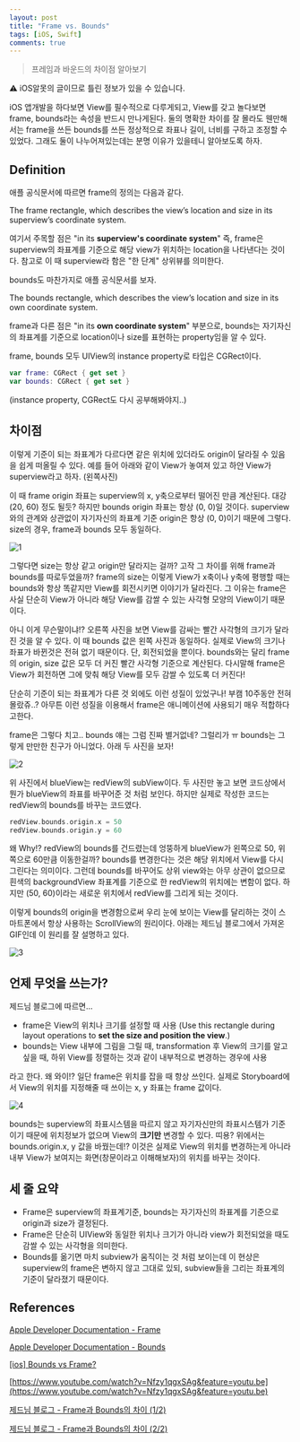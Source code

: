```yaml
---
layout: post
title: "Frame vs. Bounds"
tags: [iOS, Swift]
comments: true
---
```


> 프레임과 바운드의 차이점 알아보기  

⚠ iOS알못의 글이므로 틀린 정보가 있을 수 있습니다.  

iOS 앱개발을 하다보면 View를 필수적으로 다루게되고, View를 갖고 놀다보면 frame, bounds라는 속성을 반드시 만나게된다. 둘의 명확한 차이를 잘 몰라도 웬만해서는 frame을 쓰든 bounds를 쓰든 정상적으로 좌표나 길이, 너비를 구하고 조정할 수 있었다. 그래도 둘이 나누어져있는데는 분명 이유가 있을테니 알아보도록 하자.

## Definition

애플 공식문서에 따르면 frame의 정의는 다음과 같다.

The frame rectangle, which describes the view’s location and size in its superview’s coordinate system.

여기서 주목할 점은 "in its **superview's coordinate system**" 즉, frame은 superview의 좌표계를 기준으로 해당 view가 위치하는 location을 나타낸다는 것이다. 참고로 이 때 superview라 함은 "한 단계" 상위뷰를 의미한다.

bounds도 마찬가지로 애플 공식문서를 보자.

The bounds rectangle, which describes the view’s location and size in its own coordinate system.

frame과 다른 점은 "in its **own coordinate system**" 부분으로, bounds는 자기자신의 좌표계를 기준으로 location이나 size를 표현하는 property임을 알 수 있다.

frame, bounds 모두 UIView의 instance property로 타입은 CGRect이다.

```swift
var frame: CGRect { get set }
var bounds: CGRect { get set }
```

(instance property, CGRect도 다시 공부해봐야지..)

## 차이점

이렇게 기준이 되는 좌표계가 다르다면 같은 위치에 있더라도 origin이 달라질 수 있음을 쉽게 떠올릴 수 있다. 예를 들어 아래와 같이 View가 놓여져 있고 하얀 View가 superview라고 하자. (왼쪽사진)

이 때 frame origin 좌표는 superview의 x, y축으로부터 떨어진 만큼 계산된다. 대강 (20, 60) 정도 될듯? 하지만 bounds origin 좌표는 항상 (0, 0)일 것이다. superview와의 관계와 상관없이 자기자신의 좌표계 기준 origin은 항상 (0, 0)이기 때문에 그렇다. size의 경우, frame과 bounds 모두 동일하다.

![1](https://user-images.githubusercontent.com/35067611/104597528-ca200780-56b8-11eb-911a-534b0350f258.png)

그렇다면 size는 항상 같고 origin만 달라지는 걸까? 고작 그 차이를 위해 frame과 bounds를 따로두었을까? frame의 size는 이렇게 View가 x축이나 y축에 평행할 때는 bounds와 항상 똑같지만 View를 회전시키면 이야기가 달라진다. 그 이유는 frame은 사실 단순히 View가 아니라 해당 View를 감쌀 수 있는 사각형 모양의 View이기 때문이다.

아니 이게 무슨말이냐!? 오른쪽 사진을 보면 View를 감싸는 빨간 사각형의 크기가 달라진 것을 알 수 있다. 이 때 bounds 값은 왼쪽 사진과 동일하다. 실제로 View의 크기나 좌표가 바뀐것은 전혀 없기 때문이다. 단, 회전되었을 뿐이다. bounds와는 달리 frame의 origin, size 값은 모두 더 커진 빨간 사각형 기준으로 계산된다. 다시말해 frame은 View가 회전하면 그에 맞춰 해당 View를 모두 감쌀 수 있도록 더 커진다!

단순히 기준이 되는 좌표계가 다른 것 외에도 이런 성질이 있었구나! 부캠 10주동안 전혀몰랐쥬..? 아무튼 이런 성질을 이용해서 frame은 애니메이션에 사용되기 매우 적합하다고한다.

frame은 그렇다 치고.. bounds 얘는 그럼 진짜 별거없네? 그럴리가 ㅠ bounds는 그렇게 만만한 친구가 아니었다. 아래 두 사진을 보자!

![2](https://user-images.githubusercontent.com/35067611/104597538-cc826180-56b8-11eb-81ea-2b8578d83126.png)

위 사진에서 blueView는 redView의 subView이다. 두 사진만 놓고 보면 코드상에서 뭔가 blueView의 좌표를 바꾸어준 것 처럼 보인다. 하지만 실제로 작성한 코드는 redView의 bounds를 바꾸는 코드였다.

```swift
redView.bounds.origin.x = 50
redView.bounds.origin.y = 60
```

왜 Why!? redView의 bounds를 건드렸는데 엉뚱하게 blueView가 왼쪽으로 50, 위쪽으로 60만큼 이동한걸까? bounds를 변경한다는 것은 해당 위치에서 View를 다시 그린다는 의미이다. 그런데 bounds를 바꾸어도 상위 view와는 아무 상관이 없으므로 흰색의 backgroundView 좌표계를 기준으로 한 redView의 위치에는 변함이 없다. 하지만 (50, 60)이라는 새로운 위치에서 redView를 그리게 되는 것이다.

이렇게 bounds의 origin을 변경함으로써 우리 눈에 보이는 View를 달리하는 것이 스마트폰에서 항상 사용하는 ScrollView의 원리이다. 아래는 제드님 블로그에서 가져온 GIF인데 이 원리를 잘 설명하고 있다.

![3](https://user-images.githubusercontent.com/35067611/104597541-cdb38e80-56b8-11eb-9979-55e91cc6f712.gif)

## 언제 무엇을 쓰는가?

제드님 블로그에 따르면...

- frame은 View의 위치나 크기를 설정할 때 사용 (Use this rectangle during layout operations to **set the size and position the view**.)
- bounds는 View 내부에 그림을 그릴 때, transformation 후 View의 크기를 알고싶을 때, 하위 View를 정렬하는 것과 같이 내부적으로 변경하는 경우에 사용

라고 한다. 왜 와이!? 일단 frame은 위치를 잡을 때 항상 쓰인다. 실제로 Storyboard에서 View의 위치를 지정해줄 때 쓰이는 x, y 좌표는 frame 값이다.

![4](https://user-images.githubusercontent.com/35067611/104597549-cee4bb80-56b8-11eb-8259-4c97f665bb0d.png)

bounds는 superview의 좌표시스템을 따르지 않고 자기자신만의 좌표시스템가 기준이기 때문에 위치정보가 없으며 View의 **크기만** 변경할 수 있다. 띠용? 위에서는 bounds.origin.x, y 값을 바꿨는데!? 이것은 실제로 View의 위치를 변경하는게 아니라 내부 View가 보여지는 화면(창문이라고 이해해보자)의 위치를 바꾸는 것이다.

## 세 줄 요약

- Frame은 superview의 좌표계기준, bounds는 자기자신의 좌표계를 기준으로 origin과 size가 결정된다.
- Frame은 단순히 UIView와 동일한 위치나 크기가 아니라 view가 회전되었을 때도 감쌀 수 있는 사각형을 의미한다.
- Bounds를 옮기면 마치 subview가 움직이는 것 처럼 보이는데 이 현상은 superview의 frame은 변하지 않고 그대로 있되, subview들을 그리는 좌표계의 기준이 달라졌기 때문이다.  

## References

[Apple Developer Documentation - Frame](https://developer.apple.com/documentation/uikit/uiview/1622621-frame)

[Apple Developer Documentation - Bounds](https://developer.apple.com/documentation/uikit/uiview/1622580-bounds)

[[ios] Bounds vs Frame?](https://baked-corn.tistory.com/81)

[https://www.youtube.com/watch?v=Nfzy1qgxSAg&feature=youtu.be](https://www.youtube.com/watch?v=Nfzy1qgxSAg&feature=youtu.be)

[제드님 블로그 - Frame과 Bounds의 차이 (1/2)](https://zeddios.tistory.com/203)

[제드님 블로그 - Frame과 Bounds의 차이 (2/2)](https://zeddios.tistory.com/231)
